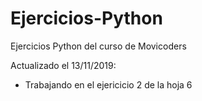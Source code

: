 # Ejercicios-Python
Ejercicios Python del curso de Movicoders

Actualizado el 13/11/2019:
 - Trabajando en el ejericicio 2 de la hoja 6
